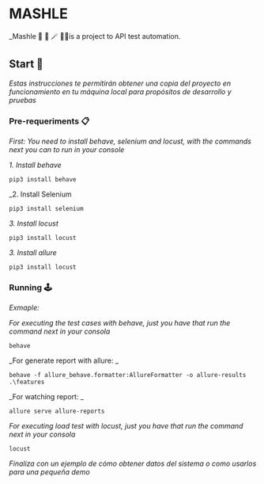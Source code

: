 # MASHLE

_Mashle 🔮 🧹 🪄 🧙‍♀️is a project to API test automation. 

## Start 🚀

_Estas instrucciones te permitirán obtener una copia del proyecto en funcionamiento en tu máquina local para propósitos de desarrollo y pruebas_


### Pre-requeriments 📋

_First: You need to install behave, selenium and locust, with the commands next you can to run in your console_

_1. Install behave_

```
pip3 install behave
```

_2. Install Selenium

```
pip3 install selenium
```

_3. Install locust_

```
pip3 install locust
```
_3. Install allure_

```
pip3 install locust
```

### Running 🕹️

_Exmaple:_

_For executing the test cases with behave, just you have that run the command next in your consola_

```
behave
```

_For generate report with allure: _

```
behave -f allure_behave.formatter:AllureFormatter -o allure-results .\features
```

_For watching report: _

```
allure serve allure-reports
```
_For executing load test with locust, just you have that run the command next in your consola_

```
locust
```



_Finaliza con un ejemplo de cómo obtener datos del sistema o como usarlos para una pequeña demo_



